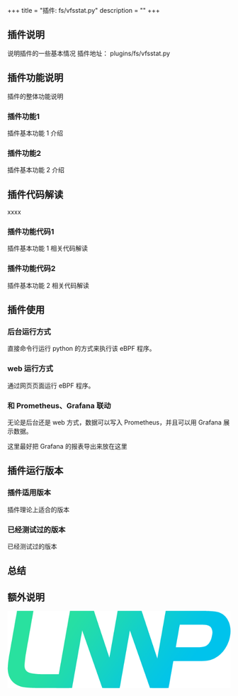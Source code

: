 +++
title = "插件: fs/vfsstat.py"
description = ""
+++

## 插件说明
说明插件的一些基本情况
插件地址： plugins/fs/vfsstat.py

## 插件功能说明
插件的整体功能说明

### 插件功能1
插件基本功能 1 介绍
### 插件功能2
插件基本功能 2 介绍

## 插件代码解读
xxxx
### 插件功能代码1
插件基本功能 1 相关代码解读

### 插件功能代码2
插件基本功能 2 相关代码解读

## 插件使用
### 后台运行方式
直接命令行运行 python 的方式来执行该 eBPF 程序。
### web 运行方式
通过网页页面运行 eBPF 程序。
### 和 Prometheus、Grafana 联动
无论是后台还是 web 方式，数据可以写入 Prometheus，并且可以用 Grafana 展示数据。

这里最好把 Grafana 的报表导出来放在这里

## 插件运行版本
### 插件适用版本
插件理论上适合的版本
### 已经测试过的版本
已经测试过的版本

## 总结

## 额外说明

![](images/LMP-logo.png)